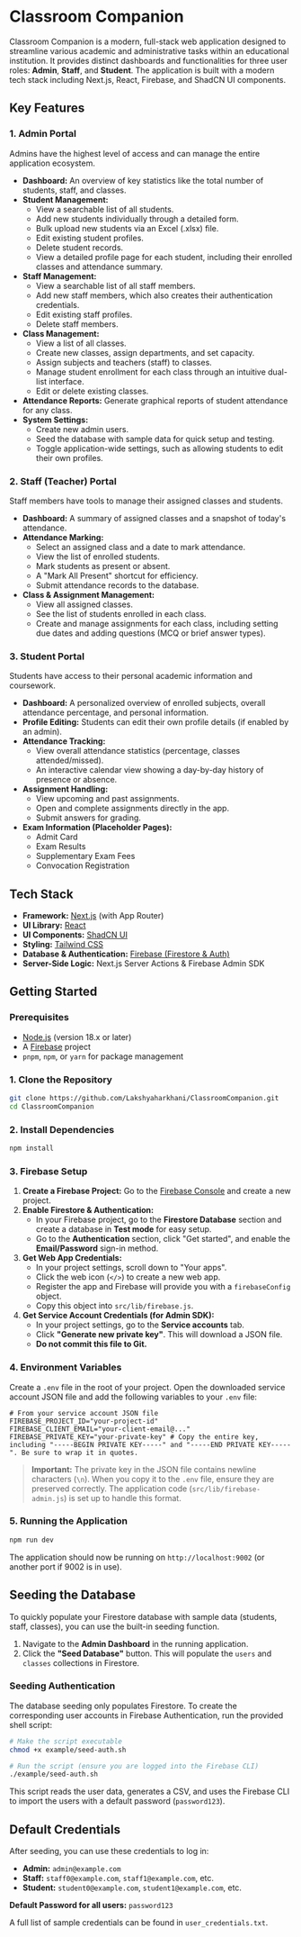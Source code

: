 # Classroom Companion

Classroom Companion is a modern, full-stack web application designed to streamline various academic and administrative tasks within an educational institution. It provides distinct dashboards and functionalities for three user roles: **Admin**, **Staff**, and **Student**. The application is built with a modern tech stack including Next.js, React, Firebase, and ShadCN UI components.

## Key Features

### 1. Admin Portal
Admins have the highest level of access and can manage the entire application ecosystem.

- **Dashboard:** An overview of key statistics like the total number of students, staff, and classes.
- **Student Management:**
  - View a searchable list of all students.
  - Add new students individually through a detailed form.
  - Bulk upload new students via an Excel (.xlsx) file.
  - Edit existing student profiles.
  - Delete student records.
  - View a detailed profile page for each student, including their enrolled classes and attendance summary.
- **Staff Management:**
  - View a searchable list of all staff members.
  - Add new staff members, which also creates their authentication credentials.
  - Edit existing staff profiles.
  - Delete staff members.
- **Class Management:**
  - View a list of all classes.
  - Create new classes, assign departments, and set capacity.
  - Assign subjects and teachers (staff) to classes.
  - Manage student enrollment for each class through an intuitive dual-list interface.
  - Edit or delete existing classes.
- **Attendance Reports:** Generate graphical reports of student attendance for any class.
- **System Settings:**
  - Create new admin users.
  - Seed the database with sample data for quick setup and testing.
  - Toggle application-wide settings, such as allowing students to edit their own profiles.

### 2. Staff (Teacher) Portal
Staff members have tools to manage their assigned classes and students.

- **Dashboard:** A summary of assigned classes and a snapshot of today's attendance.
- **Attendance Marking:**
  - Select an assigned class and a date to mark attendance.
  - View the list of enrolled students.
  - Mark students as present or absent.
  - A "Mark All Present" shortcut for efficiency.
  - Submit attendance records to the database.
- **Class & Assignment Management:**
  - View all assigned classes.
  - See the list of students enrolled in each class.
  - Create and manage assignments for each class, including setting due dates and adding questions (MCQ or brief answer types).

### 3. Student Portal
Students have access to their personal academic information and coursework.

- **Dashboard:** A personalized overview of enrolled subjects, overall attendance percentage, and personal information.
- **Profile Editing:** Students can edit their own profile details (if enabled by an admin).
- **Attendance Tracking:**
  - View overall attendance statistics (percentage, classes attended/missed).
  - An interactive calendar view showing a day-by-day history of presence or absence.
- **Assignment Handling:**
  - View upcoming and past assignments.
  - Open and complete assignments directly in the app.
  - Submit answers for grading.
- **Exam Information (Placeholder Pages):**
  - Admit Card
  - Exam Results
  - Supplementary Exam Fees
  - Convocation Registration

## Tech Stack

- **Framework:** [Next.js](https://nextjs.org/) (with App Router)
- **UI Library:** [React](https://reactjs.org/)
- **UI Components:** [ShadCN UI](https://ui.shadcn.com/)
- **Styling:** [Tailwind CSS](https://tailwindcss.com/)
- **Database & Authentication:** [Firebase (Firestore & Auth)](https://firebase.google.com/)
- **Server-Side Logic:** Next.js Server Actions & Firebase Admin SDK

## Getting Started

### Prerequisites

- [Node.js](https://nodejs.org/) (version 18.x or later)
- A [Firebase](https://firebase.google.com/) project
- `pnpm`, `npm`, or `yarn` for package management

### 1. Clone the Repository

```bash
git clone https://github.com/Lakshyaharkhani/ClassroomCompanion.git
cd ClassroomCompanion
```

### 2. Install Dependencies

```bash
npm install
```

### 3. Firebase Setup

1.  **Create a Firebase Project:** Go to the [Firebase Console](https://console.firebase.google.com/) and create a new project.
2.  **Enable Firestore & Authentication:**
    - In your Firebase project, go to the **Firestore Database** section and create a database in **Test mode** for easy setup.
    - Go to the **Authentication** section, click "Get started", and enable the **Email/Password** sign-in method.
3.  **Get Web App Credentials:**
    - In your project settings, scroll down to "Your apps".
    - Click the web icon (`</>`) to create a new web app.
    - Register the app and Firebase will provide you with a `firebaseConfig` object.
    - Copy this object into `src/lib/firebase.js`.
4.  **Get Service Account Credentials (for Admin SDK):**
    - In your project settings, go to the **Service accounts** tab.
    - Click **"Generate new private key"**. This will download a JSON file.
    - **Do not commit this file to Git.**

### 4. Environment Variables

Create a `.env` file in the root of your project. Open the downloaded service account JSON file and add the following variables to your `.env` file:

```env
# From your service account JSON file
FIREBASE_PROJECT_ID="your-project-id"
FIREBASE_CLIENT_EMAIL="your-client-email@..."
FIREBASE_PRIVATE_KEY="your-private-key" # Copy the entire key, including "-----BEGIN PRIVATE KEY-----" and "-----END PRIVATE KEY-----". Be sure to wrap it in quotes.
```

> **Important:** The private key in the JSON file contains newline characters (`\n`). When you copy it to the `.env` file, ensure they are preserved correctly. The application code (`src/lib/firebase-admin.js`) is set up to handle this format.

### 5. Running the Application

```bash
npm run dev
```

The application should now be running on `http://localhost:9002` (or another port if 9002 is in use).

## Seeding the Database

To quickly populate your Firestore database with sample data (students, staff, classes), you can use the built-in seeding function.

1.  Navigate to the **Admin Dashboard** in the running application.
2.  Click the **"Seed Database"** button. This will populate the `users` and `classes` collections in Firestore.

### Seeding Authentication

The database seeding only populates Firestore. To create the corresponding user accounts in Firebase Authentication, run the provided shell script:

```bash
# Make the script executable
chmod +x example/seed-auth.sh

# Run the script (ensure you are logged into the Firebase CLI)
./example/seed-auth.sh
```

This script reads the user data, generates a CSV, and uses the Firebase CLI to import the users with a default password (`password123`).

## Default Credentials

After seeding, you can use these credentials to log in:

-   **Admin:** `admin@example.com`
-   **Staff:** `staff0@example.com`, `staff1@example.com`, etc.
-   **Student:** `student0@example.com`, `student1@example.com`, etc.

**Default Password for all users:** `password123`

A full list of sample credentials can be found in `user_credentials.txt`.
